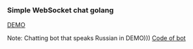 ### Simple WebSocket chat golang

[DEMO](https://chat.delgus.com)  

Note: Chatting bot that speaks Russian in DEMO))) [Code of bot](https://github.com/Delgus/ai)   

